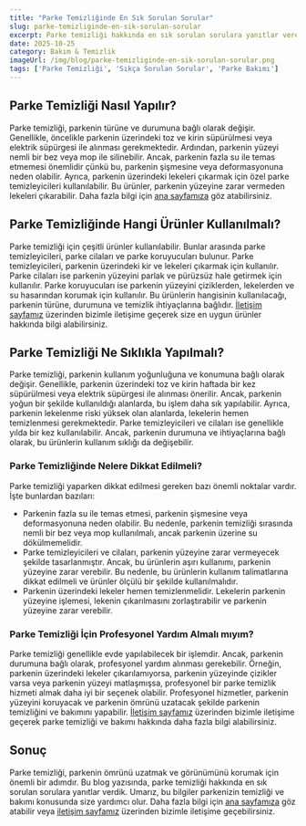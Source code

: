 ```yaml
---
title: "Parke Temizliğinde En Sık Sorulan Sorular"
slug: parke-temizliginde-en-sik-sorulan-sorular
excerpt: Parke temizliği hakkında en sık sorulan sorulara yanıtlar vereceğimiz bu blog yazısında, parkenizi nasıl en iyi şekilde temizleyeceğinizi öğreneceksiniz.
date: 2025-10-25
category: Bakım & Temizlik
imageUrl: /img/blog/parke-temizliginde-en-sik-sorulan-sorular.png
tags: ['Parke Temizliği', 'Sıkça Sorulan Sorular', 'Parke Bakımı']
---
```


<h2>Parke Temizliği Nasıl Yapılır?</h2>
<p>
Parke temizliği, parkenin türüne ve durumuna bağlı olarak değişir. Genellikle, öncelikle parkenin üzerindeki toz ve kirin süpürülmesi veya elektrik süpürgesi ile alınması gerekmektedir. Ardından, parkenin yüzeyi nemli bir bez veya mop ile silinebilir. Ancak, parkenin fazla su ile temas etmemesi önemlidir çünkü bu, parkenin şişmesine veya deformasyonuna neden olabilir. Ayrıca, parkenin üzerindeki lekeleri çıkarmak için özel parke temizleyicileri kullanılabilir. Bu ürünler, parkenin yüzeyine zarar vermeden lekeleri çıkarabilir. Daha fazla bilgi için <a href="https://parkeshop.com">ana sayfamıza</a> göz atabilirsiniz.
</p>

<h2>Parke Temizliğinde Hangi Ürünler Kullanılmalı?</h2>
<p>
Parke temizliği için çeşitli ürünler kullanılabilir. Bunlar arasında parke temizleyicileri, parke cilaları ve parke koruyucuları bulunur. Parke temizleyicileri, parkenin üzerindeki kir ve lekeleri çıkarmak için kullanılır. Parke cilaları ise parkenin yüzeyini parlak ve pürüzsüz hale getirmek için kullanılır. Parke koruyucuları ise parkenin yüzeyini çiziklerden, lekelerden ve su hasarından korumak için kullanılır. Bu ürünlerin hangisinin kullanılacağı, parkenin türüne, durumuna ve temizlik ihtiyaçlarına bağlıdır. <a href="https://parkeshop.com/contact">İletişim sayfamız</a> üzerinden bizimle iletişime geçerek size en uygun ürünler hakkında bilgi alabilirsiniz.
</p>

<h2>Parke Temizliği Ne Sıklıkla Yapılmalı?</h2>
<p>
Parke temizliği, parkenin kullanım yoğunluğuna ve konumuna bağlı olarak değişir. Genellikle, parkenin üzerindeki toz ve kirin haftada bir kez süpürülmesi veya elektrik süpürgesi ile alınması önerilir. Ancak, parkenin yoğun bir şekilde kullanıldığı alanlarda, bu işlem daha sık yapılabilir. Ayrıca, parkenin lekelenme riski yüksek olan alanlarda, lekelerin hemen temizlenmesi gerekmektedir. Parke temizleyicileri ve cilaları ise genellikle yılda bir kez kullanılabilir. Ancak, parkenin durumuna ve ihtiyaçlarına bağlı olarak, bu ürünlerin kullanım sıklığı da değişebilir.
</p>

<h3>Parke Temizliğinde Nelere Dikkat Edilmeli?</h3>
<p>
Parke temizliği yaparken dikkat edilmesi gereken bazı önemli noktalar vardır. İşte bunlardan bazıları:
<ul>
<li>Parkenin fazla su ile temas etmesi, parkenin şişmesine veya deformasyonuna neden olabilir. Bu nedenle, parkenin temizliği sırasında nemli bir bez veya mop kullanılmalı, ancak parkenin üzerine su dökülmemelidir.</li>
<li>Parke temizleyicileri ve cilaları, parkenin yüzeyine zarar vermeyecek şekilde tasarlanmıştır. Ancak, bu ürünlerin aşırı kullanımı, parkenin yüzeyine zarar verebilir. Bu nedenle, bu ürünlerin kullanım talimatlarına dikkat edilmeli ve ürünler ölçülü bir şekilde kullanılmalıdır.</li>
<li>Parkenin üzerindeki lekeler hemen temizlenmelidir. Lekelerin parkenin yüzeyine işlemesi, lekenin çıkarılmasını zorlaştırabilir ve parkenin yüzeyine zarar verebilir.</li>
</ul>
</p>

<h3>Parke Temizliği İçin Profesyonel Yardım Almalı mıyım?</h3>
<p>
Parke temizliği genellikle evde yapılabilecek bir işlemdir. Ancak, parkenin durumuna bağlı olarak, profesyonel yardım alınması gerekebilir. Örneğin, parkenin üzerindeki lekeler çıkarılamıyorsa, parkenin yüzeyinde çizikler varsa veya parkenin yüzeyi matlaşmışsa, profesyonel bir parke temizlik hizmeti almak daha iyi bir seçenek olabilir. Profesyonel hizmetler, parkenin yüzeyini koruyacak ve parkenin ömrünü uzatacak şekilde parkenin temizliğini ve bakımını yapabilir. <a href="https://parkeshop.com/contact">İletişim sayfamız</a> üzerinden bizimle iletişime geçerek parke temizliği ve bakımı hakkında daha fazla bilgi alabilirsiniz.
</p>

<h2>Sonuç</h2>
<p>
Parke temizliği, parkenin ömrünü uzatmak ve görünümünü korumak için önemli bir adımdır. Bu blog yazısında, parke temizliği hakkında en sık sorulan sorulara yanıtlar verdik. Umarız, bu bilgiler parkenizin temizliği ve bakımı konusunda size yardımcı olur. Daha fazla bilgi için <a href="https://parkeshop.com">ana sayfamıza</a> göz atabilir veya <a href="https://parkeshop.com/contact">iletişim sayfamız</a> üzerinden bizimle iletişime geçebilirsiniz.
</p>